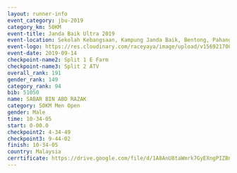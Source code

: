 ```yaml
---
layout: runner-info 
event_category: jbu-2019 
category_km: 50KM 
event-title: Janda Baik Ultra 2019
event-location: Sekolah Kebangsaan, Kampung Janda Baik, Bentong, Pahang, Malaysia 
event-logo: https://res.cloudinary.com/raceyaya/image/upload/v1569217009/logo/janda-baik_vch1pc.jpg 
event-date: 2019-09-14 
checkpoint-name2: Split 1 E Farm 
checkpoint-name3: Split 2 ATV 
overall_rank: 191
gender_rank: 149
category_rank: 94
bib: 51050
name: SABAR BIN ABD RAZAK
category: 50KM Men Open
gender: Male
time: 10-34-05
start: 0-00.0
checkpoint2: 4-34-49
checkpoint3: 9-44-02
finish: 10-34-05
country: Malaysia
cerrtificate: https://drive.google.com/file/d/1A8AnU8taWmrk7GyEXngPIZBnCGug3_np/view?usp=sharing
---
```


